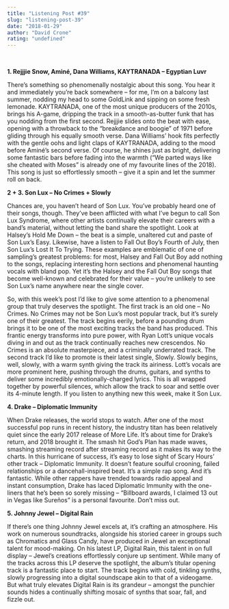 ```yaml
---
title: "Listening Post #39"
slug: "listening-post-39"
date: "2018-01-29"
author: "David Crone"
rating: "undefined"
---
```


 

**1\. Rejjjie Snow, Aminé, Dana Williams, KAYTRANADA – Egyptian Luvr**

There’s something so phenomenally nostalgic about this song. You hear it and immediately you’re back somewhere – for me, I’m on a balcony last summer, nodding my head to some GoldLink and sipping on some fresh lemonade. KAYTRANADA, one of the most unique producers of the 2010s, brings his A-game, dripping the track in a smooth-as-butter funk that has you nodding from the first second. Rejjjie slides onto the beat with ease, opening with a throwback to the “breakdance and boogie” of 1971 before gliding through his equally smooth verse. Dana Williams’ hook fits perfectly with the gentle oohs and light claps of KAYTRANADA, adding to the mood before Aminé’s second verse. Of course, he shines just as bright, delivering some fantastic bars before fading into the warmth (“We parted ways like she cheated with Moses” is already one of my favourite lines of the 2018). This song is just so effortlessly smooth – give it a spin and let the summer roll on back.

**2 + 3. Son Lux – No Crimes + Slowly**

Chances are, you haven’t heard of Son Lux. You’ve probably heard one of their songs, though. They’ve been afflicted with what I’ve begun to call Son Lux Syndrome, where other artists continually elevate their careers with a band’s material, without letting the band share the spotlight. Look at Halsey’s Hold Me Down – the beat is a simple, unaltered cut and paste of Son Lux’s Easy. Likewise, have a listen to Fall Out Boy’s Fourth of July, then Son Lux’s Lost It To Trying. These examples are emblematic of one of sampling’s greatest problems: for most, Halsey and Fall Out Boy add nothing to the songs, replacing interesting horn sections and phenomenal haunting vocals with bland pop. Yet it’s the Halsey and the Fall Out Boy songs that become well-known and celebrated for their value – you’re unlikely to see Son Lux’s name anywhere near the single cover.

So, with this week’s post I’d like to give some attention to a phenomenal group that truly deserves the spotlight. The first track is an old one – No Crimes. No Crimes may not be Son Lux’s most popular track, but it’s surely one of their greatest. The track begins eerily, before a pounding drum brings it to be one of the most exciting tracks the band has produced. This frantic energy transforms into pure power, with Ryan Lott’s unique vocals diving in and out as the track continually reaches new crescendos. No Crimes is an absolute masterpiece, and a criminally underrated track. The second track I’d like to promote is their latest single, Slowly. Slowly begins, well, slowly, with a warm synth giving the track its airiness. Lott’s vocals are more prominent here, pushing through the drums, guitars, and synths to deliver some incredibly emotionally-charged lyrics. This is all wrapped together by powerful silences, which allow the track to soar and settle over its 4-minute length. If you listen to anything new this week, make it Son Lux.

**4\. Drake – Diplomatic Immunity**

When Drake releases, the world stops to watch. After one of the most successful pop runs in recent history, the industry titan has been relatively quiet since the early 2017 release of More Life. It’s about time for Drake’s return, and 2018 brought it. The smash hit God’s Plan has made waves, smashing streaming record after streaming record as it makes its way to the charts. In this hurricane of success, it’s easy to lose sight of Scary Hours’ other track – Diplomatic Immunity. It doesn’t feature soulful crooning, failed relationships or a dancehall-inspired beat. It’s a simple rap song. And it’s fantastic. While other rappers have trended towards radio appeal and instant consumption, Drake has laced Diplomatic Immunity with the one-liners that he’s been so sorely missing – “Billboard awards, I claimed 13 out in Vegas like Sureños” is a personal favourite. Don’t miss out.

**5\. Johnny Jewel – Digital Rain**

If there’s one thing Johnny Jewel excels at, it’s crafting an atmosphere. His work on numerous soundtracks, alongside his storied career in groups such as Chromatics and Glass Candy, have produced in Jewel an exceptional talent for mood-making. On his latest LP, Digital Rain, this talent in on full display – Jewel’s creations effortlessly conjure up sentiment. While many of the tracks across this LP deserve the spotlight, the album’s titular opening track is a fantastic place to start. The track begins with cold, tinkling synths, slowly progressing into a digital soundscape akin to that of a videogame. But what truly elevates Digital Rain is its grandeur – amongst the punchier sounds hides a continually shifting mosaic of synths that soar, fall, and fizzle out.
